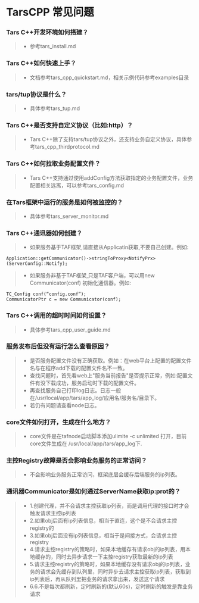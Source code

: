 # TarsCPP 常见问题

### Tars C++开发环境如何搭建？

> * 参考tars\_install.md

### Tars C++如何快速上手？

> * 文档参考tars\_cpp\_quickstart.md，相关示例代码参考examples目录

### tars/tup协议是什么？

> * 具体参考tars\_tup.md

### Tars C++是否支持自定义协议（比如:http）？

> * Tars C++除了支持tars/tup协议之外，还支持业务自定义协议，具体参考tars\_cpp\_thirdprotocol.md

### Tars C++如何拉取业务配置文件？

> * Tars C++支持通过使用addConfig方法获取指定的业务配置文件，业务配置相关远离，可以参考tars\_config.md

### 在Tars框架中运行的服务是如何被监控的？

> * 具体参考tars\_server\_monitor.md

### Tars C++通讯器如何创建？

> * 如果服务基于TAF框架,请直接从Applicatin获取,不要自己创建。例如:

```text
Application::getCommunicator()->stringToProxy<NotifyPrx>(ServerConfig::Notify);
```

> * 如果服务非基于TAF框架,只是TAF客户端，可以用new Communicator\(conf\) 初始化通信器。例如:

```text
TC_Config conf(“config.conf”);
CommunicatorPtr c = new Communicator(conf);
```

### Tars C++调用的超时时间如何设置？

> * 具体参考tars\_cpp\_user\_guide.md

### 服务发布后但没有运行怎么查看原因？

> * 是否服务配置文件没有正确获取。例如：在web平台上配置的配置文件名与在程序add下载的配置文件名不一致。
> * 查找问题时，首先看web上"服务当前报告"是否提示正常，例如:配置文件有没下载成功，服务启动时下载的配置文件。
> * 再查找服务自己打印log日志。日志一般在/usr/local/app/tars/app\_log/应用名/服务名/目录下。
> * 若仍有问题请查看node日志。

### core文件如何打开，生成在什么地方？

> * core文件是在tafnode启动脚本添加ulimite -c unlimited 打开，目前core文件生成在 /usr/local/app/tars/app\_log下.

### 主控Registry故障是否会影响业务服务的正常访问？

> * 不会影响业务服务正常访问，框架底层会缓存后端服务的ip列表。

### 通讯器Communicator是如何通过ServerName获取ip:prot的？

> * 1.创建代理，并不会请求主控获取ip列表，而是调用代理的接口时才会触发请求主控ip列表
> * 2.如果obj后面有ip列表信息，相当于直连，这个是不会请求主控registry的
> * 3.如果obj后面没有ip列表信息，相当于是间接方式，会请求主控registry
> * 4.请求主控registry的策略时，如果本地缓存有请求obj的ip列表，用本地缓存的，同时去异步请求一下主控registry获取最新的ip列表
> * 5.请求主控registry的策略时，如果本地缓存没有请求obj的ip列表，业务的请求会先缓存到队列里，同时异步去请求主控获取ip列表，获取到ip列表后，再从队列里把业务的请求拿出来，发送这个请求
> * 6.6.不是每次都刷新，定时刷新的\(默认60s\)，定时刷新的触发是靠业务请求

